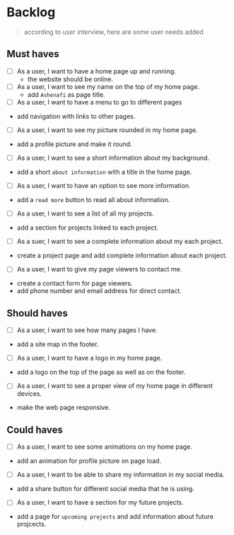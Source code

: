 # Backlog

> according to user interview, here are some user needs added

## Must haves

- [ ] As a user, I want to have a home page up and running.
  - the website should be online.
- [ ] As a user, I want to see my name on the top of my home page.
  - add `Ashenafi` as page title.
- [ ] As a user, I want to have a menu to go to different pages
- add navigation with links to other pages.
- [ ] As a user, I want to see my picture rounded in my home page.
- add a profile picture and make it round.
- [ ] As a user, I want to see a short information about my background.
- add a short `about information` with a title in the home page.
- [ ] As a user, I want to have an option to see more information.
- add a `read more` button to read all about information.
- [ ] As a user, I want to see a list of all my projects.
- add a section for projects linked to each project.
- [ ] As a suer, I want to see a complete information about my each project.
- create a project page and add complete information about each project.
- [ ] As a user, I want to give my page viewers to contact me.
- create a contact form for page viewers.
- add phone number and email address for direct contact.

## Should haves

- [ ] As a user, I want to see how many pages I have.
- add a site map in the footer.
- [ ] As a user, I want to have a logo in my home page.
- add a logo on the top of the page as well as on the footer.
- [ ] As a user, I want to see a proper view of my home page in different devices.
 - make the web page responsive.

## Could haves

- [ ] As a user, I want to see some animations on my home page.
- add an animation for profile picture on page load.
- [ ] As a user, I want to be able to share my information in my social media.
- add a share button for different social media that he is using.
- [ ] As a user, I want to have a section for my future projects.
- add a page for `upcoming projects` and add information about future projcects.
